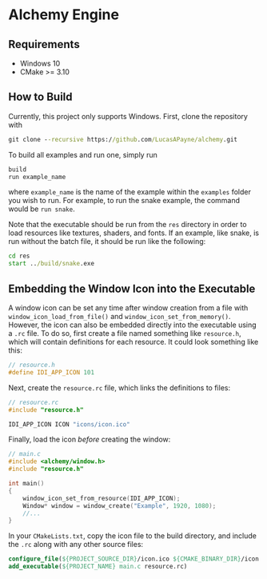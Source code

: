 # Alchemy Engine

## Requirements

- Windows 10
- CMake >= 3.10

## How to Build

Currently, this project only supports Windows. First, clone the repository with

```bat
git clone --recursive https://github.com/LucasAPayne/alchemy.git
```

To build all examples and run one, simply run

```bat
build
run example_name
```

where `example_name` is the name of the example within the `examples` folder you wish to run. For example, to run the snake example, the command would be `run snake`.

Note that the executable should be run from the `res` directory in order to load resources like textures, shaders, and fonts. If an example, like snake, is run without the batch file, it should be run like the following:

```bat
cd res
start ../build/snake.exe
```

## Embedding the Window Icon into the Executable

A window icon can be set any time after window creation from a file with `window_icon_load_from_file()` and `window_icon_set_from_memory()`. However, the icon can also be embedded directly into the executable using a `.rc` file. To do so, first create a file named something like `resource.h`, which will contain definitions for each resource. It could look something like this:

```c
// resource.h
#define IDI_APP_ICON 101
```

Next, create the `resource.rc` file, which links the definitions to files:

```c
// resource.rc
#include "resource.h"

IDI_APP_ICON ICON "icons/icon.ico"
```

Finally, load the icon *before* creating the window:

```c
// main.c
#include <alchemy/window.h>
#include "resource.h"

int main()
{
    window_icon_set_from_resource(IDI_APP_ICON);
    Window* window = window_create("Example", 1920, 1080);
    //...
}

```

In your `CMakeLists.txt`, copy the icon file to the build directory, and include the `.rc` along with any other source files:

```cmake
configure_file(${PROJECT_SOURCE_DIR}/icon.ico ${CMAKE_BINARY_DIR}/icon.ico COPYONLY)
add_executable(${PROJECT_NAME} main.c resource.rc)
```
